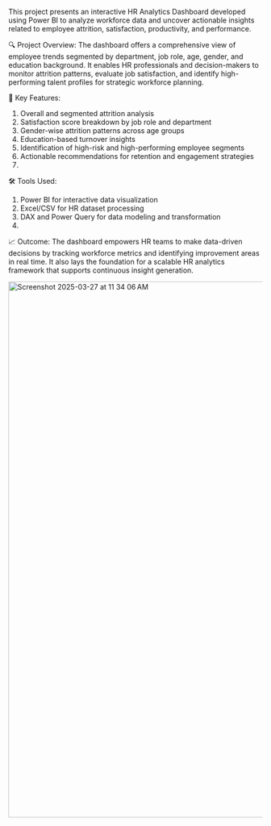 This project presents an interactive HR Analytics Dashboard developed using Power BI to analyze workforce data and uncover actionable insights related to employee attrition, satisfaction, productivity, and performance.

🔍 Project Overview:
The dashboard offers a comprehensive view of employee trends segmented by department, job role, age, gender, and education background. 
It enables HR professionals and decision-makers to monitor attrition patterns, evaluate job satisfaction, and identify high-performing talent profiles for strategic workforce planning.

🧩 Key Features:
1.	Overall and segmented attrition analysis
2.	Satisfaction score breakdown by job role and department
3.	Gender-wise attrition patterns across age groups
4.	Education-based turnover insights
5.	Identification of high-risk and high-performing employee segments
6.	Actionable recommendations for retention and engagement strategies
7.	
🛠 Tools Used:
1.	Power BI for interactive data visualization
2.	Excel/CSV for HR dataset processing
3.	DAX and Power Query for data modeling and transformation
4.	
📈 Outcome:
The dashboard empowers HR teams to make data-driven decisions by tracking workforce metrics and identifying improvement areas in real time.
It also lays the foundation for a scalable HR analytics framework that supports continuous insight generation.

<img width="1063" alt="Screenshot 2025-03-27 at 11 34 06 AM" src="https://github.com/user-attachments/assets/dd11eba8-94e2-4c90-a761-64e4eadd87ff" />
